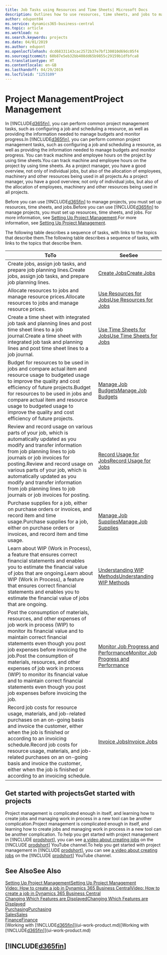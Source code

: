 ```yaml
---
title: Job Tasks using Resources and Time Sheets| Microsoft Docs
description: Outlines how to use resources, time sheets, and jobs to manage projects.
author: edupont04
ms.service: dynamics365-business-central
ms.topic: article
ms.workload: na
ms.search.keywords: projects
ms.date: 04/01/2019
ms.author: edupont
ms.openlocfilehash: dcd68331143cac2572b37e7bf130010d69dc05f4
ms.sourcegitcommit: 60b87e5eb32bb408dd65b9855c29159b1dfbfca8
ms.translationtype: HT
ms.contentlocale: en-GB
ms.lasthandoff: 04/29/2019
ms.locfileid: "1253109"
---
```

# <a name="project-management"></a><span data-ttu-id="c3eb0-103">Project Management</span><span class="sxs-lookup"><span data-stu-id="c3eb0-103">Project Management</span></span>
<span data-ttu-id="c3eb0-104">In [!INCLUDE[d365fin](includes/d365fin_md.md)], you can perform common project management tasks, such as configuring a job and scheduling a resource, as well as providing the information needed to manage budgets and monitor progress.</span><span class="sxs-lookup"><span data-stu-id="c3eb0-104">In [!INCLUDE[d365fin](includes/d365fin_md.md)], you can perform common project management tasks, such as configuring a job and scheduling a resource, as well as providing the information needed to manage budgets and monitor progress.</span></span> <span data-ttu-id="c3eb0-105">You can track machine and employee hours on the project by using time sheets.</span><span class="sxs-lookup"><span data-stu-id="c3eb0-105">You can track machine and employee hours on the project by using time sheets.</span></span> <span data-ttu-id="c3eb0-106">As a project manager, you have a good overview, not only of individual jobs, but also of the allocation of employees, machinery and other resources being used in all projects.</span><span class="sxs-lookup"><span data-stu-id="c3eb0-106">As a project manager, you have a good overview, not only of individual jobs, but also of the allocation of employees, machinery and other resources being used in all projects.</span></span>

<span data-ttu-id="c3eb0-107">Before you can use [!INCLUDE[d365fin](includes/d365fin_md.md)] to manage projects, you must set up resources, time sheets, and jobs.</span><span class="sxs-lookup"><span data-stu-id="c3eb0-107">Before you can use [!INCLUDE[d365fin](includes/d365fin_md.md)] to manage projects, you must set up resources, time sheets, and jobs.</span></span> <span data-ttu-id="c3eb0-108">For more information, see [Setting Up Project Management](projects-setup-projects.md).</span><span class="sxs-lookup"><span data-stu-id="c3eb0-108">For more information, see [Setting Up Project Management](projects-setup-projects.md).</span></span>  

<span data-ttu-id="c3eb0-109">The following table describes a sequence of tasks, with links to the topics that describe them.</span><span class="sxs-lookup"><span data-stu-id="c3eb0-109">The following table describes a sequence of tasks, with links to the topics that describe them.</span></span>

| <span data-ttu-id="c3eb0-110">To</span><span class="sxs-lookup"><span data-stu-id="c3eb0-110">To</span></span> | <span data-ttu-id="c3eb0-111">See</span><span class="sxs-lookup"><span data-stu-id="c3eb0-111">See</span></span> |
| --- | --- |
| <span data-ttu-id="c3eb0-112">Create jobs, assign job tasks, and prepare job planning lines.</span><span class="sxs-lookup"><span data-stu-id="c3eb0-112">Create jobs, assign job tasks, and prepare job planning lines.</span></span> |[<span data-ttu-id="c3eb0-113">Create Jobs</span><span class="sxs-lookup"><span data-stu-id="c3eb0-113">Create Jobs</span></span>](projects-how-create-jobs.md) |
| <span data-ttu-id="c3eb0-114">Allocate resources to jobs and manage resource prices.</span><span class="sxs-lookup"><span data-stu-id="c3eb0-114">Allocate resources to jobs and manage resource prices.</span></span> |[<span data-ttu-id="c3eb0-115">Use Resources for Jobs</span><span class="sxs-lookup"><span data-stu-id="c3eb0-115">Use Resources for Jobs</span></span>](projects-how-use-resources.md) |
| <span data-ttu-id="c3eb0-116">Create a time sheet with integrated job task and planning lines and post time sheet lines to a job journal.</span><span class="sxs-lookup"><span data-stu-id="c3eb0-116">Create a time sheet with integrated job task and planning lines and post time sheet lines to a job journal.</span></span> |[<span data-ttu-id="c3eb0-117">Use Time Sheets for Jobs</span><span class="sxs-lookup"><span data-stu-id="c3eb0-117">Use Time Sheets for Jobs</span></span>](projects-how-use-time-sheets.md) |
| <span data-ttu-id="c3eb0-118">Budget for resources to be used in jobs and compare actual item and resource usage to budgeted usage to improve the quality and cost efficiency of future projects.</span><span class="sxs-lookup"><span data-stu-id="c3eb0-118">Budget for resources to be used in jobs and compare actual item and resource usage to budgeted usage to improve the quality and cost efficiency of future projects.</span></span> |[<span data-ttu-id="c3eb0-119">Manage Job Budgets</span><span class="sxs-lookup"><span data-stu-id="c3eb0-119">Manage Job Budgets</span></span>](projects-how-manage-budgets.md) |
| <span data-ttu-id="c3eb0-120">Review and record usage on various parts of your job, which is automatically updated as you modify and transfer information from job planning lines to job journals or job invoices for posting.</span><span class="sxs-lookup"><span data-stu-id="c3eb0-120">Review and record usage on various parts of your job, which is automatically updated as you modify and transfer information from job planning lines to job journals or job invoices for posting.</span></span> |[<span data-ttu-id="c3eb0-121">Record Usage for Jobs</span><span class="sxs-lookup"><span data-stu-id="c3eb0-121">Record Usage for Jobs</span></span>](projects-how-record-job-usage.md) |
| <span data-ttu-id="c3eb0-122">Purchase supplies for a job, either on purchase orders or invoices, and record item and time usage.</span><span class="sxs-lookup"><span data-stu-id="c3eb0-122">Purchase supplies for a job, either on purchase orders or invoices, and record item and time usage.</span></span> |[<span data-ttu-id="c3eb0-123">Manage Job Supplies</span><span class="sxs-lookup"><span data-stu-id="c3eb0-123">Manage Job Supplies</span></span>](projects-how-manage-project-supplies.md) |
| <span data-ttu-id="c3eb0-124">Learn about WIP (Work in Process), a feature that ensures correct financial statements and enables you to estimate the financial value of jobs that are ongoing.</span><span class="sxs-lookup"><span data-stu-id="c3eb0-124">Learn about WIP (Work in Process), a feature that ensures correct financial statements and enables you to estimate the financial value of jobs that are ongoing.</span></span> |[<span data-ttu-id="c3eb0-125">Understanding WIP Methods</span><span class="sxs-lookup"><span data-stu-id="c3eb0-125">Understanding WIP Methods</span></span>](projects-understanding-wip.md) |
| <span data-ttu-id="c3eb0-126">Post the consumption of materials, resources, and other expenses of job work in process (WIP) to monitor its financial value and to maintain correct financial statements even though you post job expenses before invoicing the job.</span><span class="sxs-lookup"><span data-stu-id="c3eb0-126">Post the consumption of materials, resources, and other expenses of job work in process (WIP) to monitor its financial value and to maintain correct financial statements even though you post job expenses before invoicing the job.</span></span> |[<span data-ttu-id="c3eb0-127">Monitor Job Progress and Performance</span><span class="sxs-lookup"><span data-stu-id="c3eb0-127">Monitor Job Progress and Performance</span></span>](projects-how-monitor-progress-performance.md) |
| <span data-ttu-id="c3eb0-128">Record job costs for resource usage, materials, and job-related purchases on an on-going basis and invoice the customer, either when the job is finished or according to an invoicing schedule.</span><span class="sxs-lookup"><span data-stu-id="c3eb0-128">Record job costs for resource usage, materials, and job-related purchases on an on-going basis and invoice the customer, either when the job is finished or according to an invoicing schedule.</span></span> |[<span data-ttu-id="c3eb0-129">Invoice Jobs</span><span class="sxs-lookup"><span data-stu-id="c3eb0-129">Invoice Jobs</span></span>](projects-how-invoice-jobs.md) |

## <a name="get-started-with-projects"></a><span data-ttu-id="c3eb0-130">Get started with projects</span><span class="sxs-lookup"><span data-stu-id="c3eb0-130">Get started with projects</span></span>

<span data-ttu-id="c3eb0-131">Project management is complicated enough in itself, and learning how to create jobs and managing work in process in a new tool can be another complication.</span><span class="sxs-lookup"><span data-stu-id="c3eb0-131">Project management is complicated enough in itself, and learning how to create jobs and managing work in process in a new tool can be another complication.</span></span> <span data-ttu-id="c3eb0-132">To help you get started with project management in [!INCLUDE [prodshort](includes/prodshort.md)], you can see [a video about creating jobs](https://www.youtube.com/watch?v=VqaPWr7BWmw) on the [!INCLUDE [prodshort](includes/prodshort.md)] YouTube channel.</span><span class="sxs-lookup"><span data-stu-id="c3eb0-132">To help you get started with project management in [!INCLUDE [prodshort](includes/prodshort.md)], you can see [a video about creating jobs](https://www.youtube.com/watch?v=VqaPWr7BWmw) on the [!INCLUDE [prodshort](includes/prodshort.md)] YouTube channel.</span></span>  

## <a name="see-also"></a><span data-ttu-id="c3eb0-133">See Also</span><span class="sxs-lookup"><span data-stu-id="c3eb0-133">See Also</span></span>

[<span data-ttu-id="c3eb0-134">Setting Up Project Management</span><span class="sxs-lookup"><span data-stu-id="c3eb0-134">Setting Up Project Management</span></span>](projects-setup-projects.md)  
[<span data-ttu-id="c3eb0-135">Video: How to create a job in Dynamics 365 Business Central</span><span class="sxs-lookup"><span data-stu-id="c3eb0-135">Video: How to create a job in Dynamics 365 Business Central</span></span>](https://www.youtube.com/watch?v=VqaPWr7BWmw)  
[<span data-ttu-id="c3eb0-136">Changing Which Features are Displayed</span><span class="sxs-lookup"><span data-stu-id="c3eb0-136">Changing Which Features are Displayed</span></span>](ui-experiences.md)  
[<span data-ttu-id="c3eb0-137">Purchasing</span><span class="sxs-lookup"><span data-stu-id="c3eb0-137">Purchasing</span></span>](purchasing-manage-purchasing.md)  
[<span data-ttu-id="c3eb0-138">Sales</span><span class="sxs-lookup"><span data-stu-id="c3eb0-138">Sales</span></span>](sales-manage-sales.md)  
[<span data-ttu-id="c3eb0-139">Finance</span><span class="sxs-lookup"><span data-stu-id="c3eb0-139">Finance</span></span>](finance.md)  
<span data-ttu-id="c3eb0-140">[Working with [!INCLUDE[d365fin](includes/d365fin_md.md)]](ui-work-product.md)</span><span class="sxs-lookup"><span data-stu-id="c3eb0-140">[Working with [!INCLUDE[d365fin](includes/d365fin_md.md)]](ui-work-product.md)</span></span>  

## [!INCLUDE[d365fin](includes/free_trial_md.md)]  
